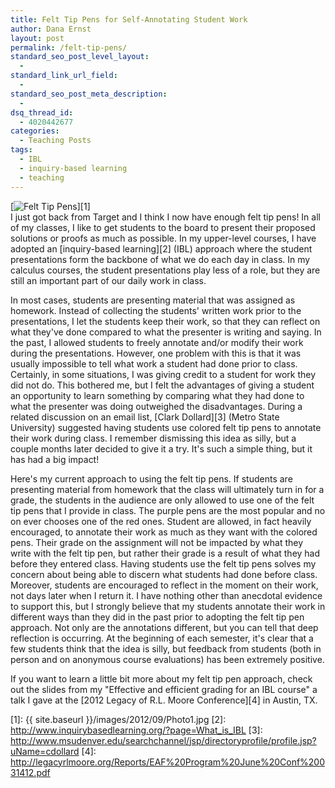```yaml
---
title: Felt Tip Pens for Self-Annotating Student Work
author: Dana Ernst
layout: post
permalink: /felt-tip-pens/
standard_seo_post_level_layout:
  - 
standard_link_url_field:
  - 
standard_seo_post_meta_description:
  - 
dsq_thread_id:
  - 4020442677
categories:
  - Teaching Posts
tags:
  - IBL
  - inquiry-based learning
  - teaching
---
```

[<img src="{{ site.baseurl }}/images/2012/09/Photo1-1024x768.jpg?fit=610%2C458" alt="Felt Tip Pens" title="Felt Tip Pens" class="aligncenter size-large wp-image-321" data-recalc-dims="1" />][1]  
I just got back from Target and I think I now have enough felt tip pens! In all of my classes, I like to get students to the board to present their proposed solutions or proofs as much as possible. In my upper-level courses, I have adopted an [inquiry-based learning][2] (IBL) approach where the student presentations form the backbone of what we do each day in class. In my calculus courses, the student presentations play less of a role, but they are still an important part of our daily work in class.

In most cases, students are presenting material that was assigned as homework. Instead of collecting the students' written work prior to the presentations, I let the students keep their work, so that they can reflect on what they've done compared to what the presenter is writing and saying. In the past, I allowed students to freely annotate and/or modify their work during the presentations. However, one problem with this is that it was usually impossible to tell what work a student had done prior to class. Certainly, in some situations, I was giving credit to a student for work they did not do. This bothered me, but I felt the advantages of giving a student an opportunity to learn something by comparing what they had done to what the presenter was doing outweighed the disadvantages. During a related discussion on an email list, [Clark Dollard][3] (Metro State University) suggested having students use colored felt tip pens to annotate their work during class. I remember dismissing this idea as silly, but a couple months later decided to give it a try. It's such a simple thing, but it has had a big impact!

Here's my current approach to using the felt tip pens. If students are presenting material from homework that the class will ultimately turn in for a grade, the students in the audience are only allowed to use one of the felt tip pens that I provide in class. The purple pens are the most popular and no on ever chooses one of the red ones. Student are allowed, in fact heavily encouraged, to annotate their work as much as they want with the colored pens. Their grade on the assignment will not be impacted by what they write with the felt tip pen, but rather their grade is a result of what they had before they entered class. Having students use the felt tip pens solves my concern about being able to discern what students had done before class. Moreover, students are encouraged to reflect in the moment on their work, not days later when I return it. I have nothing other than anecdotal evidence to support this, but I strongly believe that my students annotate their work in different ways than they did in the past prior to adopting the felt tip pen approach. Not only are the annotations different, but you can tell that deep reflection is occurring. At the beginning of each semester, it's clear that a few students think that the idea is silly, but feedback from students (both in person and on anonymous course evaluations) has been extremely positive.

If you want to learn a little bit more about my felt tip pen approach, check out the slides from my "Effective and efficient grading for an IBL course" a talk I gave at the [2012 Legacy of R.L. Moore Conference][4] in Austin, TX.

 [1]: {{ site.baseurl }}/images/2012/09/Photo1.jpg
 [2]: http://www.inquirybasedlearning.org/?page=What_is_IBL
 [3]: http://www.msudenver.edu/searchchannel/jsp/directoryprofile/profile.jsp?uName=cdollard
 [4]: http://legacyrlmoore.org/Reports/EAF%20Program%20June%20Conf%20031412.pdf